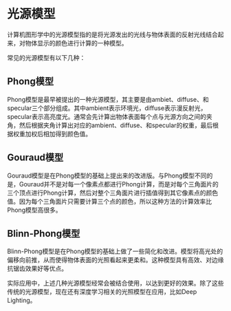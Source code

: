 # 光源模型
计算机图形学中的光源模型指的是将光源发出的光线与物体表面的反射光线结合起来，对物体显示的颜色进行计算的一种模型。

常见的光源模型有以下几种：

## Phong模型
Phong模型是最早被提出的一种光源模型，其主要是由ambiet、diffuse、和specular三个部分组成。其中ambient表示环境光，diffuse表示漫反射光，specular表示高亮度光。通常会先计算出物体表面每个点与光源方向之间的夹角，然后根据夹角计算出对应的ambient、diffuse、和specular的权重，最后根据权重加权后相加得到颜色值。

## Gouraud模型
Gouraud模型是在Phong模型的基础上提出来的改进版。与Phong模型不同的是，Gouraud并不是对每一个像素点都进行Phong计算，而是对每个三角面片的三个顶点进行Phong计算，然后对整个三角面片进行插值得到其它像素点的颜色值。因为每个三角面片只需要计算三个点的颜色，所以这种方法的计算效率比Phong模型高很多。

## Blinn-Phong模型
Blinn-Phong模型是在Phong模型的基础上做了一些简化和改进。模型将高光处的偏移向前推，从而使得物体表面的光照看起来更柔和。这种模型具有高效、对边缘抗锯齿效果好等优点。

实际应用中，上述几种光源模型经常会被结合使用，以达到更好的效果。除了这些传统的光源模型，现在还有深度学习相关的光照模型在应用，比如Deep Lighting。